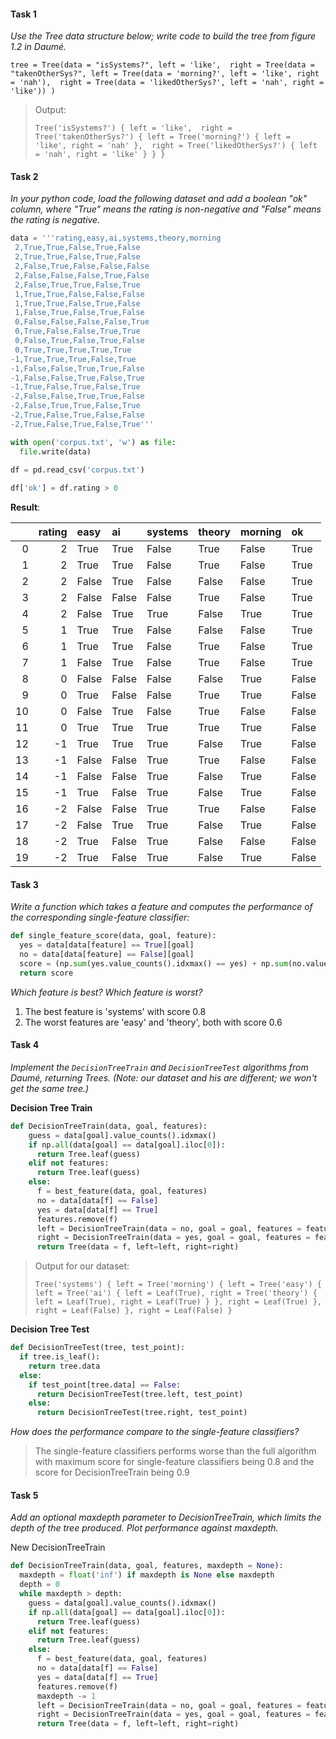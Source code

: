 #### Task 1
*Use the Tree data structure below; write code to build the tree from figure 1.2 in Daumé.*
   
`tree = Tree(data = "isSystems?", left = 'like', 
            right = Tree(data = "takenOtherSys?", left = Tree(data = 'morning?', left = 'like', right = 'nah'), 
            right = Tree(data = 'likedOtherSys?', left = 'nah', right = 'like')) )`
                                                       
> Output:
>
> `Tree('isSystems?') { left = 'like', 
                     right = Tree('takenOtherSys?') { left = Tree('morning?') { left = 'like', right = 'nah' }, 
                     right = Tree('likedOtherSys?') { left = 'nah', right = 'like' } } }`
  
#### Task 2
*In your python code, load the following dataset and add a boolean "ok" column, where "True" means the rating is non-negative and "False" means the rating is negative.*

```python 
data = '''rating,easy,ai,systems,theory,morning
 2,True,True,False,True,False
 2,True,True,False,True,False
 2,False,True,False,False,False
 2,False,False,False,True,False
 2,False,True,True,False,True
 1,True,True,False,False,False
 1,True,True,False,True,False
 1,False,True,False,True,False
 0,False,False,False,False,True
 0,True,False,False,True,True
 0,False,True,False,True,False
 0,True,True,True,True,True
-1,True,True,True,False,True
-1,False,False,True,True,False
-1,False,False,True,False,True
-1,True,False,True,False,True
-2,False,False,True,True,False
-2,False,True,True,False,True
-2,True,False,True,False,False
-2,True,False,True,False,True'''

with open('corpus.txt', 'w') as file:
  file.write(data)
  
df = pd.read_csv('corpus.txt')

df['ok'] = df.rating > 0 

```
**Result**:

|    |   rating | easy   | ai    | systems   | theory   | morning   | ok    |
|---:|---------:|:-------|:------|:----------|:---------|:----------|:------|
|  0 |        2 | True   | True  | False     | True     | False     | True  |
|  1 |        2 | True   | True  | False     | True     | False     | True  |
|  2 |        2 | False  | True  | False     | False    | False     | True  |
|  3 |        2 | False  | False | False     | True     | False     | True  |
|  4 |        2 | False  | True  | True      | False    | True      | True  |
|  5 |        1 | True   | True  | False     | False    | False     | True  |
|  6 |        1 | True   | True  | False     | True     | False     | True  |
|  7 |        1 | False  | True  | False     | True     | False     | True  |
|  8 |        0 | False  | False | False     | False    | True      | False |
|  9 |        0 | True   | False | False     | True     | True      | False |
| 10 |        0 | False  | True  | False     | True     | False     | False |
| 11 |        0 | True   | True  | True      | True     | True      | False |
| 12 |       -1 | True   | True  | True      | False    | True      | False |
| 13 |       -1 | False  | False | True      | True     | False     | False |
| 14 |       -1 | False  | False | True      | False    | True      | False |
| 15 |       -1 | True   | False | True      | False    | True      | False |
| 16 |       -2 | False  | False | True      | True     | False     | False |
| 17 |       -2 | False  | True  | True      | False    | True      | False |
| 18 |       -2 | True   | False | True      | False    | False     | False |
| 19 |       -2 | True   | False | True      | False    | True      | False |


#### Task 3
*Write a function which takes a feature and computes the performance of the corresponding single-feature classifier:*

```python
def single_feature_score(data, goal, feature):
  yes = data[data[feature] == True][goal]
  no = data[data[feature] == False][goal]
  score = (np.sum(yes.value_counts().idxmax() == yes) + np.sum(no.value_counts().idxmax() == no))/len(data)
  return score
  ```
*Which feature is best? Which feature is worst?*

1. The best feature is 'systems' with score 0.8
2. The worst features are 'easy' and 'theory', both with score 0.6

#### Task 4 
*Implement the `DecisionTreeTrain` and `DecisionTreeTest` algorithms from Daumé, returning Trees. (Note: our dataset and his are different; we won't get the same tree.)*

**Decision Tree Train**

```python
def DecisionTreeTrain(data, goal, features):
    guess = data[goal].value_counts().idxmax()
    if np.all(data[goal] == data[goal].iloc[0]):
      return Tree.leaf(guess)
    elif not features:
      return Tree.leaf(guess)
    else:
      f = best_feature(data, goal, features)
      no = data[data[f] == False]
      yes = data[data[f] == True]
      features.remove(f)
      left = DecisionTreeTrain(data = no, goal = goal, features = features)
      right = DecisionTreeTrain(data = yes, goal = goal, features = features) 
      return Tree(data = f, left=left, right=right)   
```

> Output for our dataset:
> 
> `Tree('systems') { left = Tree('morning') { left = Tree('easy') { left = Tree('ai') { left = Leaf(True), right = Tree('theory') { left = Leaf(True), right = Leaf(True) } }, right = Leaf(True) }, right = Leaf(False) }, right = Leaf(False) }`

**Decision Tree Test**

```python
def DecisionTreeTest(tree, test_point):
  if tree.is_leaf():
    return tree.data
  else: 
    if test_point[tree.data] == False:
      return DecisionTreeTest(tree.left, test_point)
    else:
      return DecisionTreeTest(tree.right, test_point)
```
*How does the performance compare to the single-feature classifiers?*

> The single-feature classifiers performs worse than the full algorithm with maximum score for single-feature classifiers being 0.8 and the score for DecisionTreeTrain being 0.9

#### Task 5 
*Add an optional maxdepth parameter to DecisionTreeTrain, which limits the depth of the tree produced. Plot performance against maxdepth.*

New DecisionTreeTrain

```python
def DecisionTreeTrain(data, goal, features, maxdepth = None):
  maxdepth = float('inf') if maxdepth is None else maxdepth
  depth = 0
  while maxdepth > depth:
    guess = data[goal].value_counts().idxmax()
    if np.all(data[goal] == data[goal].iloc[0]):
      return Tree.leaf(guess)
    elif not features:
      return Tree.leaf(guess)
    else:
      f = best_feature(data, goal, features)
      no = data[data[f] == False]
      yes = data[data[f] == True]
      features.remove(f)
      maxdepth -= 1
      left = DecisionTreeTrain(data = no, goal = goal, features = features, maxdepth=maxdepth)
      right = DecisionTreeTrain(data = yes, goal = goal, features = features, maxdepth=maxdepth)  
      return Tree(data = f, left=left, right=right) 
 ```
